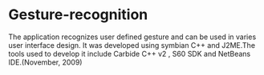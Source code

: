 # Gesture-recognition

The application recognizes user defined gesture and can be used in varies user interface design. It was developed using symbian C++ and J2ME.The tools used to develop it include Carbide C++ v2 , S60 SDK and NetBeans IDE.(November, 2009)
